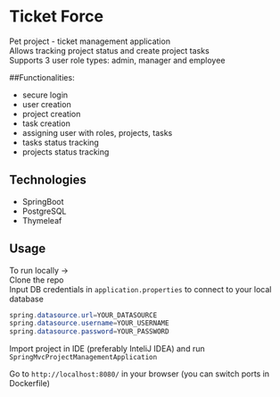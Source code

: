 # Ticket Force

Pet project - ticket management application  
Allows tracking project status and create project tasks  
Supports 3 user role types: admin, manager and employee  

##Functionalities:
- secure login
- user creation
- project creation
- task creation
- assigning user with roles, projects, tasks
- tasks status tracking
- projects status tracking

## Technologies
- SpringBoot
- PostgreSQL
- Thymeleaf

## Usage
To run locally -> <br>
Clone the repo <br>
Input DB credentials in ```application.properties``` to connect to your local database
```java
spring.datasource.url=YOUR_DATASOURCE
spring.datasource.username=YOUR_USERNAME
spring.datasource.password=YOUR_PASSWORD
```
Import project in IDE (preferably InteliJ IDEA) and run ```SpringMvcProjectManagementApplication``` <br>

Go to ```http://localhost:8080/``` in your browser (you can switch ports in Dockerfile)







